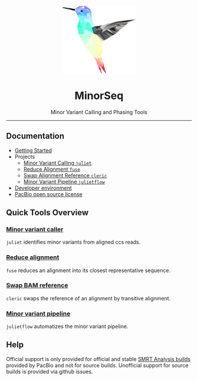 <p align="center">
  <img src="doc/img/juliet.png" alt="juliet logo" width="200px"/>
</p>
<h1 align="center">MinorSeq</h1>
<p align="center">Minor Variant Calling and Phasing Tools</p>

***
## Documentation

 - [Getting Started](doc/INSTALL.md)
 - Projects
   - [Minor Variant Calling `juliet`](doc/JULIET.md)
   - [Reduce Alignment `fuse`](doc/FUSE.md)
   - [Swap Alignment Reference `cleric`](doc/CLERIC.md)
   - [Minor Variant Pipeline `julietflow`](doc/JULIETFLOW.md)
 - [Developer environment](doc/DEVELOPER.md)
 - [PacBio open source license](LICENSE)

## Quick Tools Overview

### [Minor variant caller](doc/JULIET.md)

`juliet` identifies minor variants from aligned ccs reads.

### [Reduce alignment](doc/FUSE.md)

`fuse` reduces an alignment into its closest representative sequence.

### [Swap BAM reference](doc/CLERIC.md)

`cleric` swaps the reference of an alignment by transitive alignment.

### [Minor variant pipeline](doc/JULIETFLOW.md)

`julietflow` automatizes the minor variant pipeline.

## Help

Official support is only provided for official and stable
[SMRT Analysis builds](http://www.pacb.com/products-and-services/analytical-software/)
provided by PacBio and not for source builds.
Unofficial support for source builds is provided via github issues.